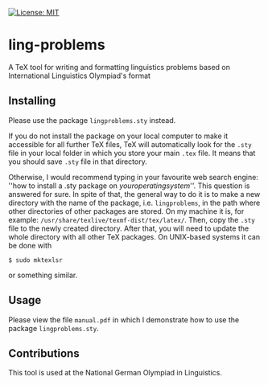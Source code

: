 
[![License: MIT](https://img.shields.io/badge/License-MIT-yellow.svg)](https://opensource.org/licenses/MIT)

# ling-problems
A TeX tool for writing and formatting linguistics problems based on International Linguistics Olympiad's format

## Installing
Please use the package ```lingproblems.sty``` instead.

If you do not install the package on your local computer to make it accessible for all further TeX files,
TeX will automatically look for the ```.sty``` file in your local folder in which you store your
main ```.tex``` file. It means that you should save ```.sty``` file in that directory.

Otherwise, I would recommend typing in your favourite web search engine: ''how to install a .sty package on $your operating system$''.
This question is answered for sure.
In spite of that, the general way to do it is to make a new directory with the name of the package, i.e.
```lingproblems```, in the path where other directories of other packages are stored. On my machine it is, for example: ```/usr/share/texlive/texmf-dist/tex/latex/```.  Then, copy
the ```.sty``` file to the newly created directory. After that, you will need to update the whole directory with all other TeX packages.
On UNIX-based systems it can be done with
```
$ sudo mktexlsr
```
or something similar.

## Usage

Please view the file ```manual.pdf``` in which I demonstrate how to use the package ```lingproblems.sty```.

## Contributions
This tool is used at the National German Olympiad in Linguistics. 
